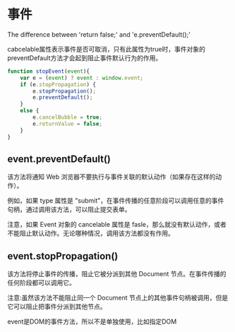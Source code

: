 # 事件

The difference between 'return false;' and 'e.preventDefault();'

cabcelable属性表示事件是否可取消，只有此属性为true时，事件对象的preventDefault方法才会起到阻止事件默认行为的作用。

```js
function stopEvent(event){
    var e = (event) ? event : window.event;
    if (e.stopPropagation) {
        e.stopPropagation();
        e.preventDefault();
    }
    else {
        e.cancelBubble = true;
        e.returnValue = false;
    }
}
```

## event.preventDefault()

该方法将通知 Web 浏览器不要执行与事件关联的默认动作（如果存在这样的动作）。

例如，如果 type 属性是 "submit"，在事件传播的任意阶段可以调用任意的事件句柄，通过调用该方法，可以阻止提交表单。

注意，如果 Event 对象的 cancelable 属性是 fasle，那么就没有默认动作，或者不能阻止默认动作。无论哪种情况，调用该方法都没有作用。

## event.stopPropagation()

该方法将停止事件的传播，阻止它被分派到其他 Document 节点。在事件传播的任何阶段都可以调用它。

注意:虽然该方法不能阻止同一个 Document 节点上的其他事件句柄被调用，但是它可以阻止把事件分派到其他节点。

event是DOM的事件方法，所以不是单独使用，比如指定DOM